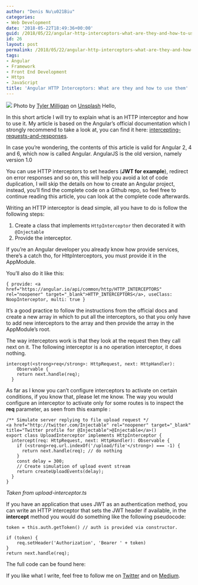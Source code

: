 ```yaml
---
author: "Denis Nu\u021Biu"
categories:
- Web Development
date: '2018-05-22T18:49:36+00:00'
guid: /2018/05/22/angular-http-interceptors-what-are-they-and-how-to-use-them/
id: 26
layout: post
permalink: /2018/05/22/angular-http-interceptors-what-are-they-and-how-to-use-them/
tags:
- Angular
- Framework
- Front End Development
- Https
- JavaScript
title: 'Angular HTTP Interceptors: What are they and how to use them'
---
```

![](/wp-content/uploads/2018/06/5fd91-1kagsp7vmmipbmj5k5stkha.jpeg)
Photo by [Tyler Milligan](https://unsplash.com/photos/dSIcpkddKrM?utm_source=unsplash&utm_medium=referral&utm_content=creditCopyText) on [Unsplash](https://unsplash.com/search/photos/ruby?utm_source=unsplash&utm_medium=referral&utm_content=creditCopyText)
Hello,


In this short article I will try to explain what is an HTTP interceptor and how to use it. My article is based on the Angular’s official documentation which I strongly recommend to take a look at, you can find it here: [intercepting-requests-and-responses](https://angular.io/guide/http#intercepting-requests-and-responses).


In case you’re wondering, the contents of this article is valid for Angular 2, 4 and 6, which now is called Angular. AngularJS is the old version, namely version 1.0


You can use HTTP interceptors to set headers (**JWT for example**), redirect on error responses and so on, this will help you avoid a lot of code duplication, I will skip the details on how to create an Angular project, instead, you’ll find the complete code on a Github repo, so feel free to continue reading this article, you can look at the complete code afterwards.


Writing an HTTP interceptor is dead simple, all you have to do is follow the following steps:


1. Create a class that implements `HttpInterceptor` then decorated it with `@Injectable`
2. Provide the interceptor.


If you’re an Angular developer you already know how provide services, there’s a catch tho, for HttpInterceptors, you must provide it in the AppModule.


You’ll also do it like this:


```
{ provide: <a href="https://angular.io/api/common/http/HTTP_INTERCEPTORS" rel="noopener" target="_blank">HTTP_INTERCEPTORS</a>, useClass: NoopInterceptor, multi: true }
```


It’s a good practice to follow the instructions from the official docs and create a new array in which to put all the interceptors, so that you only have to add new interceptors to the array and then provide the array in the AppModule’s root.


The way interceptors work is that they look at the request then they call next on it. The following interceptor is a no operation interceptor, it does nothing.


```
intercept(<strong>req</strong>: HttpRequest, next: HttpHandler):
    Observable {
    return next.handle(req);
  }
```


As far as I know you can’t configure interceptors to activate on certain conditions, if you know that, please let me know. The way you would configure an interceptor to activate only for some routes is to inspect the **req** parameter, as seen from this example :


```
/** Simulate server replying to file upload request */
<a href="http://twitter.com/Injectable" rel="noopener" target="_blank" title="Twitter profile for @Injectable">@Injectable</a>()
export class UploadInterceptor implements HttpInterceptor {
  intercept(req: HttpRequest, next: HttpHandler): Observable {
    if (<strong>req.url.indexOf('/upload/file'</strong>) === -1) {
      return next.handle(req); // do nothing
    }
    const delay = 300;
    // Create simulation of upload event stream
    return createUploadEvents(delay);
  }
}
```


*Taken from upload-interceptor.ts*


If you have an application that uses JWT as an authentication method, you can write an HTTP interceptor that sets the JWT header if available, in the **intercept** method you would do something like the following pseudocode:


```
token = this.auth.getToken() // auth is provided via constructor.
```


```
if (token) {
    req.setHeader('Authorization', 'Bearer ' + token)
}
return next.handle(req);
```


The full code can be found here: 


If you like what I write, feel free to follow me on [Twitter](https://twitter.com/nuculabs) and on [Medium](https://medium.com/@MetonymyQT).